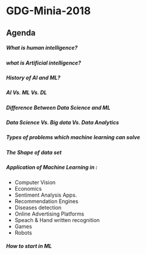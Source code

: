 # GDG-Minia-2018
## Agenda
##### What is human intelligence?
##### what is Artificial intelligence?
##### History of AI and ML?
##### AI Vs. ML Vs. DL
##### Difference Between Data Science and ML 
##### Data Science Vs. Big data Vs. Data Analytics
##### Types of problems which machine learning can solve
##### The Shape of data set
##### Application of Machine Learning in : 
* Computer Vision
* Economics
* Sentiment Analysis Apps.
* Recommendation Engines
* Diseases detection
* Online Advertising Platforms
* Speach & Hand written recognition
* Games
* Robots

##### How to start in ML
